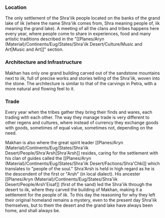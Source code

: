 ### Location
The only settlement of the Shra'iik people located on the banks of the grand lake of iik (where the name Shra'iik comes from, Shra meaning people of, iik meaning the grand lake). A meeting of all the clans and tribes happens here every year, where people come to share in experiences, food and many artistic traditions described in the "[[Planes/Aryn (Material)/Continents/Eug/States/Shra'iik Desert/Culture/Music and Art|Music and Art]]" section.

### Architecture and Infrastructure
Makhan has only one grand building carved out of the sandstone mountains next to iik, full of precise works and stories telling of the Shra'iik, woven into the stone. The architecture is similar to that of the carvings in Petra, with a more natural and flowing feel to it. 

### Trade
Every year when the tribes gather they bring their finds and wares, each trading with each other. The way they manage trade is very different to other regens and cultures, where instead of currency they exchange goods with goods, sometimes of equal value, sometimes not, depending on the need.

Makhan is also where the great spirit leader [[Planes/Aryn (Material)/Continents/Eug/States/Shra'iik Desert/People/Shra'Arsh|Shra'Arsh]] resides, caring for the settlement with his clan of guides called the [[Planes/Aryn (Material)/Continents/Eug/States/Shra'iik Desert/Factions/Shra'Chki]] which translates to "people of the soul."
Shra'Arsh is held in high regard as he is the descendent of the first or "Arsh" (in local dialect).
His ancester [[Planes/Aryn (Material)/Continents/Eug/States/Shra'iik Desert/People/Arsh'Eisaf]] (first of the sand) led the Shra'iik through the desert to iik, where they carved the building of Makhan, making it a settlement for the people of iik. To this day the reasoning for why they left their original homeland remains a mystery, even to the present day Shra'iik themselves, but to them the desert and the grand lake have always been home, and shall always be.